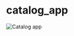 # catalog_app

![Catalog app](https://user-images.githubusercontent.com/72398005/224484773-de6a5ab8-1e45-405a-8b1a-171c2250336e.png)
